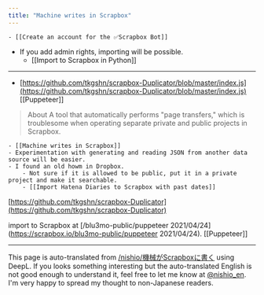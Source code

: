 ```yaml
---
title: "Machine writes in Scrapbox"
---
```



    - [[Create an account for the ✅Scrapbox Bot]]
- If you add admin rights, importing will be possible.
    - [[Import to Scrapbox in Python]]


---

- [https://github.com/tkgshn/scrapbox-Duplicator/blob/master/index.js](https://github.com/tkgshn/scrapbox-Duplicator/blob/master/index.js)
[[Puppeteer]]

> About
>  A tool that automatically performs "page transfers," which is troublesome when operating separate private and public projects in Scrapbox.


    - [[Machine writes in Scrapbox]]
    - Experimentation with generating and reading JSON from another data source will be easier.
    - I found an old howm in Dropbox.
        - Not sure if it is allowed to be public, put it in a private project and make it searchable.
        - [[Import Hatena Diaries to Scrapbox with past dates]]

[https://github.com/tkgshn/scrapbox-Duplicator](https://github.com/tkgshn/scrapbox-Duplicator)

import to Scrapbox at [/blu3mo-public/puppeteer 2021/04/24](https://scrapbox.io/blu3mo-public/puppeteer 2021/04/24).
[[Puppeteer]]

---
This page is auto-translated from [/nishio/機械がScrapboxに書く](https://scrapbox.io/nishio/機械がScrapboxに書く) using DeepL. If you looks something interesting but the auto-translated English is not good enough to understand it, feel free to let me know at [@nishio_en](https://twitter.com/nishio_en). I'm very happy to spread my thought to non-Japanese readers.